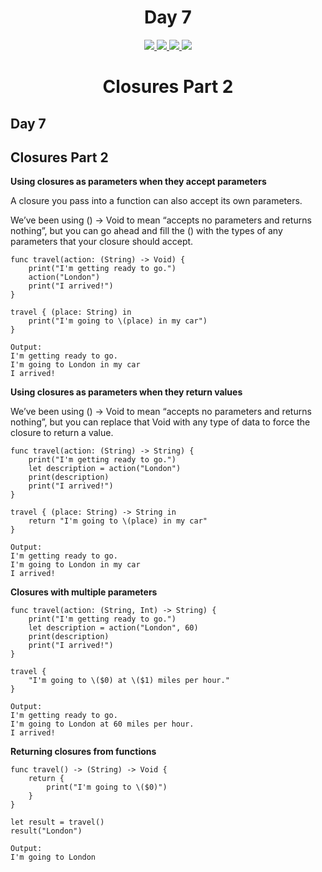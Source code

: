 <div align='center'>
    <h1>Day 7</h1> 
    <a class="header-badge" target="_blank" href="https://www.linkedin.com/in/saurabhmchavan/">
          <img src="https://img.shields.io/badge/style--5eba00.svg?label=LinkedIn&logo=linkedin&style=social">
    </a>   
    <a class="header-badge" target="_blank" href="https://twitter.com/100rabhcsmc">
          <img src="https://img.shields.io/badge/style--5eba00.svg?label=twitter&logo=twitter&style=social">
    </a>
    <a class="header-badge" target="_blank" href="https://instagram.com/100rabhch">
          <img src="https://img.shields.io/badge/style--5eba00.svg?label=instagram&logo=instagram&style=social">
    </a>
    <a class="header-badge" target="_blank" href="https://stackoverflow.com/users/12053852/saurabh-chavan?tab=profile">
          <img src="https://img.shields.io/badge/style--5eba00.svg?label=stackoverflow&logo=stackoverflow&style=social">
    </a>
 </div>

<div align='center'>
    <h1> Closures Part 2</h1> 
</div>

## Day 7

## Closures Part 2

**Using closures as parameters when they accept parameters**

A closure you pass into a function can also accept its own parameters.

We’ve been using () -> Void to mean “accepts no parameters and returns nothing”, but you can go ahead and fill the () with the types of any parameters that your closure should accept.

```
func travel(action: (String) -> Void) {
    print("I'm getting ready to go.")
    action("London")
    print("I arrived!")
}

travel { (place: String) in
    print("I'm going to \(place) in my car")
}

Output:
I'm getting ready to go.
I'm going to London in my car
I arrived!
```

**Using closures as parameters when they return values**

We’ve been using () -> Void to mean “accepts no parameters and returns nothing”, but you can replace that Void with any type of data to force the closure to return a value.

```
func travel(action: (String) -> String) {
    print("I'm getting ready to go.")
    let description = action("London")
    print(description)
    print("I arrived!")
}

travel { (place: String) -> String in
    return "I'm going to \(place) in my car"
}

Output:
I'm getting ready to go.
I'm going to London in my car
I arrived!
```

**Closures with multiple parameters**

```
func travel(action: (String, Int) -> String) {
    print("I'm getting ready to go.")
    let description = action("London", 60)
    print(description)
    print("I arrived!")
}

travel {
    "I'm going to \($0) at \($1) miles per hour."
}

Output:
I'm getting ready to go.
I'm going to London at 60 miles per hour.
I arrived!
```

**Returning closures from functions**

```
func travel() -> (String) -> Void {
    return {
        print("I'm going to \($0)")
    }
}

let result = travel()
result("London")

Output:
I'm going to London
```
